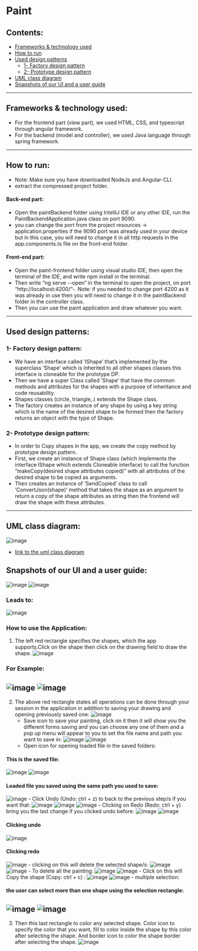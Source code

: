# Paint 
## Contents:
- [Frameworks & technology used](#Frameworks-&-technology-used)
- [How to run](#How-to-run)
- [Used design patterns](#used-design-patterns)
    - [1- Factory design pattern](#Factory-design-pattern)
    - [2- Prototype design pattern](#Prototype-design-pattern)
- [UML class diagram](#UML-class-diagram)
- [Snapshots of our UI and a user guide](#Snapshots-of-our-UI-and-a-user-guide)
---
## Frameworks & technology used:
- For the frontend part (view part), we used HTML, CSS, and typescript through angular framework.
- For the backend (model and controller), we used Java language through spring framework.
---
## How to run:
- Note: Make sure you have downloaded NodeJs and Angular-CLI.
- extract the compressed project folder.
#### Back-end part:
- Open the paintBackend folder using IntelliJ IDE or any other IDE, run the PaintBackendApplication.java class on port 9090.
- you can change the port from the project resources → application.properties if the 9090 port was already used in your device but in this case, you will need to change it in all http requests in the app.components.ts file on the front-end folder.
#### Front-end part:
- Open the paint-frontend folder using visual studio IDE, then open the terminal of the IDE, and write npm install in the terminal.
- Then write “ng serve --open” in the terminal to open the project, on port “http://localhost:4200/”-. Note: if you needed to change port 4200 as it was already in use then you will need to change it in the paintBackend folder in the controller class.
- Then you can use the paint application and draw whatever you want.
---
## Used design patterns:
### 1- Factory design pattern:
- We have an interface called ‘IShape’ that’s implemented by the superclass ‘Shape’ which is inherited to all other shapes classes this interface is cloneable for the prototype DP.
- Then we have a super Class called ’Shape’ that have the common methods and attributes for the shapes with a purpose of inheritance and code reusability.
- Shapes classes (circle, triangle,.) extends the Shape class.
- The factory creates an instance of any shape by using a key string which is the name of the desired shape to be formed then the factory returns an object with the type of Shape.
### 2- Prototype design pattern:
- In order to Copy shapes in the app, we create the copy method by prototype design pattern.
- First, we create an instance of Shape class (which implements the interface IShape which extends Cloneable interface) to call the function “makeCopy(desired shape attributes copied)” with all attributes of the desired shape to be copied as arguments. 
- Then creates an instance of ‘SendCopied’ class to call ‘ConvertJson(shape)’ method that takes the shape as an argument to return a copy of the shape attributes as string then the frontend will draw the shape with these attributes.
---
## UML class diagram:
![image](https://github.com/mahmoudattia12/Paint/blob/main/screenshots/Paint%20Class%20diagram.png?raw=true)
- [link to the uml class diagram](https://drive.google.com/file/d/1Vt4kMUUd6xGtHWJwzMH-7189OuPy9bO5/view?usp=share_link)
## Snapshots of our UI and a user guide:
![image](https://github.com/mahmoudattia12/Paint/blob/main/screenshots/1.jpg?raw=true)
![image](https://github.com/mahmoudattia12/Paint/blob/main/screenshots/2.jpg?raw=true)
### Leads to:
![image](https://github.com/mahmoudattia12/Paint/blob/main/screenshots/3.jpg?raw=true)
### How to use the Application:
1. The left red rectangle specifies the shapes, which the app supports.Click on the shape then click on the drawing field to draw the shape.
![image](https://github.com/mahmoudattia12/Paint/blob/main/screenshots/4.jpg?raw=true)
### For Example:
![image](https://github.com/mahmoudattia12/Paint/blob/main/screenshots/5.jpg?raw=true)
![image](https://github.com/mahmoudattia12/Paint/blob/main/screenshots/6.jpg?raw=true)
---
2. The above red rectangle states all operations can be done through your session in the application in addition to saving your drawing and opening previously saved one:
![image](https://github.com/mahmoudattia12/Paint/blob/main/screenshots/7.jpg?raw=true)
    - Save icon to save your painting, click on it then it will show you the different forms saving and you can choose any one of them and a pop up menu will appear to you to set the file name and path you want to save in:
![image](https://github.com/mahmoudattia12/Paint/blob/main/screenshots/8.jpg?raw=true)
![image](https://github.com/mahmoudattia12/Paint/blob/main/screenshots/9.jpg?raw=true)
    - Open icon for opening loaded file in the saved folders:
#### This is the saved file:
![image](https://github.com/mahmoudattia12/Paint/blob/main/screenshots/10.jpg?raw=true)
![image](https://github.com/mahmoudattia12/Paint/blob/main/screenshots/11.jpg?raw=true)
#### Loaded file you saved using the same path you used to save:
![image](https://github.com/mahmoudattia12/Paint/blob/main/screenshots/12.jpg?raw=true)
    - Click Undo (Undo: ctrl + z) to back to the previous step/s if you want that:
![image](https://github.com/mahmoudattia12/Paint/blob/main/screenshots/13.jpg?raw=true)
![image](https://github.com/mahmoudattia12/Paint/blob/main/screenshots/14.jpg?raw=true)
![image](https://github.com/mahmoudattia12/Paint/blob/main/screenshots/15.jpg?raw=true)
    - Clicking on Redo (Redo: ctrl + y) bring you the last change if you clicked undo before:
![image](https://github.com/mahmoudattia12/Paint/blob/main/screenshots/16.jpg?raw=true)
![image](https://github.com/mahmoudattia12/Paint/blob/main/screenshots/17.jpg?raw=true)
#### Clicking undo
![image](https://github.com/mahmoudattia12/Paint/blob/main/screenshots/18.jpg?raw=true)
#### Clicking redo
![image](https://github.com/mahmoudattia12/Paint/blob/main/screenshots/19.jpg?raw=true)
    - clicking on this will delete the selected shape/s:
![image](https://github.com/mahmoudattia12/Paint/blob/main/screenshots/20.jpg?raw=true)
![image](https://github.com/mahmoudattia12/Paint/blob/main/screenshots/21.jpg?raw=true)
    - To delete all the painting:
![image](https://github.com/mahmoudattia12/Paint/blob/main/screenshots/22.jpg?raw=true)
![image](https://github.com/mahmoudattia12/Paint/blob/main/screenshots/23.jpg?raw=true)
    - Click on this will Copy the shape (Copy: ctrl + c) :
![image](https://github.com/mahmoudattia12/Paint/blob/main/screenshots/24.jpg?raw=true)
![image](https://github.com/mahmoudattia12/Paint/blob/main/screenshots/25.jpg?raw=true)
    - multiple selection:
#### the user can select more than one shape using the selection rectangle:
![image](https://github.com/mahmoudattia12/Paint/blob/main/screenshots/multiselection.jpg?raw=true) 
![image](https://github.com/mahmoudattia12/Paint/blob/main/screenshots/multiselection2.jpg?raw=true)
---
3. Then this last rectangle to color any selected shape. Color icon to specify the color that you want, fill to color inside the shape by this color after selecting the shape. And border icon to color the shape border after selecting the shape.
![image](https://github.com/mahmoudattia12/Paint/blob/main/screenshots/26.jpg?raw=true)       



